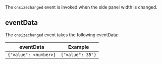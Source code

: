 The `onsizechanged` event is invoked when the side panel width is changed.

## eventData

The `onsizechanged` event takes the following eventData:

| eventData | Example |
|-----------|---------|
| ```{"value": <number>}``` | ```{"value": 35"}``` |